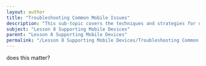 ```yaml
---
layout: author
title: "Troubleshooting Common Mobile Issues"
description: "This sub-topic covers the techniques and strategies for diagnosing and resolving frequent problems encountered in mobile devices. It includes identifying hardware issues such as battery problems, screen malfunctions, and connectivity issues, as well as software challenges like app crashes, operating system glitches, and performance slowdowns. The content emphasizes systematic troubleshooting methods, common error messages, and the use of built-in diagnostic tools to efficiently restore functionality to mobile devices."
subject: "Lesson 8 Supporting Mobile Devices"
parent: "Lesson 8 Supporting Mobile Devices"
permalink: "/Lesson 8 Supporting Mobile Devices/Troubleshooting Common Mobile Issues/"
---
```


does this matter?
